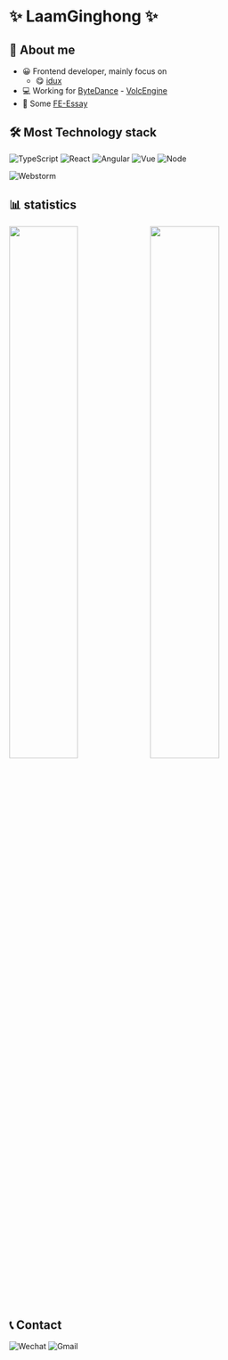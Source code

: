 # ✨ LaamGinghong ✨

## 👋 About me

- 😀 Frontend developer, mainly focus on 
  - 😋 [idux](https://github.com/IduxFE/idux)
- 💻 Working for [ByteDance](https://bytedance.com/zh/) - [VolcEngine](https://www.volcengine.com/)
- 📖 Some [FE-Essay](https://github.com/i-want-offer/FE-Essay)

## 🛠 Most Technology stack

![TypeScript](https://img.shields.io/badge/-TypeScript-333333?style=flat&logo=typescript)
![React](https://img.shields.io/badge/-React-333333?style=flat&logo=react)
![Angular](https://img.shields.io/badge/-Angular-333333?style=flat&logo=angular&logoColor=C3002F)
![Vue](https://img.shields.io/badge/-Vue-333333?style=flat&logo=vue.js)
![Node](https://img.shields.io/badge/-Node-333333?style=flat&logo=node.js)

![Webstorm](https://img.shields.io/badge/-Webstorm-333333?style=flat&logo=webstorm)

## 📊 statistics

<p>
  <img align="center" width="49.5%" src="https://github-readme-stats.vercel.app/api?username=LaamGinghong&show_icons=true&count_private=true&theme=buefy" />
  <img align="center" width="49.5%" src="https://github-readme-stats.vercel.app/api/top-langs/?username=LaamGinghong&layout=compact&hide=html,vue"/>
</p> 

## 📞 Contact

![Wechat](https://img.shields.io/badge/-LaamGinghong-333333?style=flat&logo=wechat)
![Gmail](https://img.shields.io/badge/-laamginghong1996@gmail.com-333333?style=flat&logo=Gmail)
